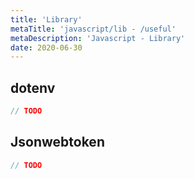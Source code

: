 ```yaml
---
title: 'Library'
metaTitle: 'javascript/lib - /useful'
metaDescription: 'Javascript - Library'
date: 2020-06-30
---
```


## dotenv

```js
// TODO
```

## Jsonwebtoken

```js
// TODO
```
